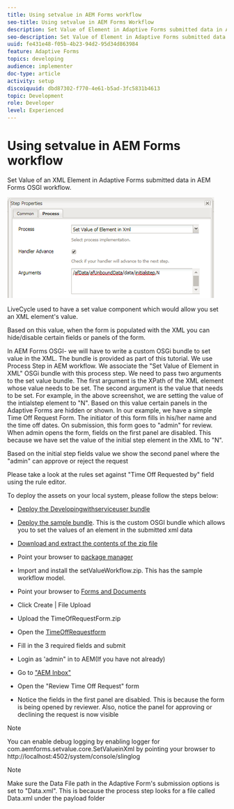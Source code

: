 ```yaml
---
title: Using setvalue in AEM Forms workflow
seo-title: Using setvalue in AEM Forms Workflow
description: Set Value of Element in Adaptive Forms submitted data in AEM Forms OSGI
seo-description: Set Value of Element in Adaptive Forms submitted data in AEM Forms OSGI
uuid: fe431e48-f05b-4b23-94d2-95d34d863984
feature: Adaptive Forms
topics: developing
audience: implementer
doc-type: article
activity: setup
discoiquuid: dbd87302-f770-4e61-b5ad-3fc5831b4613
topic: Development
role: Developer
level: Experienced
---
```


# Using setvalue in AEM Forms workflow

Set Value of an XML Element in Adaptive Forms submitted data in AEM Forms OSGI workflow.

 ![SetValue](assets/setvalue.png)
 
LiveCycle used to have a set value component which would allow you set an XML element's value.

Based on this value, when the form is populated with the XML you can hide/disable certain fields or panels of the form.

In AEM Forms OSGI- we will have to write a custom OSGi bundle to set value in the XML. The bundle is provided as part of this tutorial.
We use Process Step in AEM workflow. We associate the "Set Value of Element in XML" OSGi bundle with this process step.
We need to pass two arguments to the set value bundle. The first argument is the XPath of the XML element whose value needs to be set. The second argument is the value that needs to be set.
For example, in the above screenshot, we are setting the value of the intialstep element to "N".
Based on this value certain panels in the Adaptive Forms are hidden or shown.
In our example, we have a simple Time Off Request Form. The initiator of this form fills in his/her name and the time off dates. On submission, this form goes to "admin" for review. When admin opens the form, fields on the first panel are disabled. This because we have set the value of the initial step element in the XML to "N".

Based on the initial step fields value we show the second panel where the "admin" can approve or reject the request

Please take a look at the rules set against "Time Off Requested by" field using the rule editor.

To deploy the assets on your local system, please follow the steps below:

* [Deploy the Developingwithserviceuser bundle](/help/forms/assets/common-osgi-bundles/DevelopingWithServiceUser.jar)

* [Deploy the sample bundle](/help/forms/assets/common-osgi-bundles/SetValueApp.core-1.0-SNAPSHOT.jar). This is the custom OSGI bundle which allows you to set the values of an element in the submitted xml data

* [Download and extract the contents of the zip file](assets/setvalueassets.zip)
* Point your browser to [package manager](http://localhost:4502/crx/packmgr/index.jsp)
* Import and install the setValueWorkflow.zip. This has the sample workflow model.
* Point your browser to [Forms and Documents](http://localhost:4502/aem/forms.html/content/dam/formsanddocuments)
* Click Create | File Upload
* Upload the TimeOfRequestForm.zip
* Open the [TimeOffRequestform](http://localhost:4502/content/dam/formsanddocuments/timeoffapplication/jcr:content?wcmmode=disabled)
* Fill in the 3 required fields and submit
* Login as 'admin" in to AEM(If you have not already)
* Go to ["AEM Inbox"](http://localhost:4502/aem/inbox)
* Open the "Review Time Off Request" form
* Notice the fields in the first panel are disabled. This is because the form is being opened by reviewer. Also, notice the panel for approving or declining the request is now visible

>[!NOTE]
>
>You can enable debug logging by enabling logger for
>com.aemforms.setvalue.core.SetValueinXml
>by pointing your browser to http://localhost:4502/system/console/slinglog

>[!NOTE]
>
>Make sure the Data File path in the Adaptive Form's submission options is set to "Data.xml". This is because the process step looks for a file called Data.xml under the payload folder
